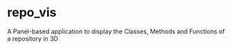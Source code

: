 # repo_vis
A Panel-based application to display the Classes, Methods and Functions of a repository in 3D
